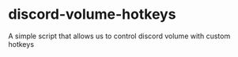 # discord-volume-hotkeys
A simple script that allows us to control discord volume with custom hotkeys
